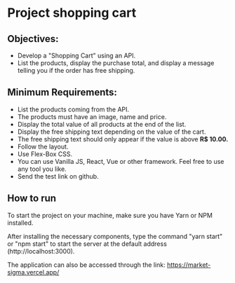 # Project shopping cart

## Objectives:

- Develop a "Shopping Cart" using an API.
- List the products, display the purchase total, and display a message telling you if the order has free shipping.

## Minimum Requirements:

- List the products coming from the API.
- The products must have an image, name and price.
- Display the total value of all products at the end of the list.
- Display the free shipping text depending on the value of the cart.
- The free shipping text should only appear if the value is above **R$ 10.00.**
- Follow the layout.
- Use Flex-Box CSS.
- You can use Vanilla JS, React, Vue or other framework. Feel free to use any tool you like.
- Send the test link on github.

## How to run

To start the project on your machine, make sure you have Yarn or NPM installed.

After installing the necessary components, type the command "yarn start" or "npm start" to start the server at the default address (http://localhost:3000).

The application can also be accessed through the link: https://market-sigma.vercel.app/
